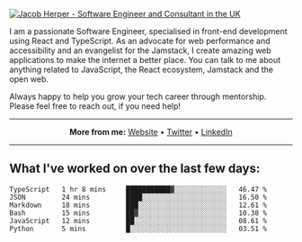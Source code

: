 [![Jacob Herper - Software Engineer and Consultant in the UK](https://res.cloudinary.com/jacobherper/image/upload/v1641506277/gh-image.png)](https://jacobherper.com/)

I am a passionate Software Engineer, specialised in front-end development using React and TypeScript. As an advocate for web performance and accessibility and an evangelist for the Jamstack, I create amazing web applications to make the internet a better place. You can talk to me about anything related to JavaScript, the React ecosystem, Jamstack and the open web.

Always happy to help you grow your tech career through mentorship. Please feel free to reach out, if you need help!

---

<p align="center">
  <strong>More from me:</strong> 
  <a href="https://jacobherper.com/">Website</a> •
  <a href="https://twitter.com/intent/follow?screen_name=jakeherp&tw_p=followbutton">Twitter</a> •
  <a href="https://www.linkedin.com/in/jacobherper/">LinkedIn</a>
</p>

---

## What I've worked on over the last few days:

<!--START_SECTION:waka-->

```text
TypeScript   1 hr 8 mins     ███████████▓░░░░░░░░░░░░░   46.47 %
JSON         24 mins         ████░░░░░░░░░░░░░░░░░░░░░   16.50 %
Markdown     18 mins         ███░░░░░░░░░░░░░░░░░░░░░░   12.61 %
Bash         15 mins         ██▓░░░░░░░░░░░░░░░░░░░░░░   10.38 %
JavaScript   12 mins         ██░░░░░░░░░░░░░░░░░░░░░░░   08.61 %
Python       5 mins          █░░░░░░░░░░░░░░░░░░░░░░░░   03.51 %
```

<!--END_SECTION:waka-->

